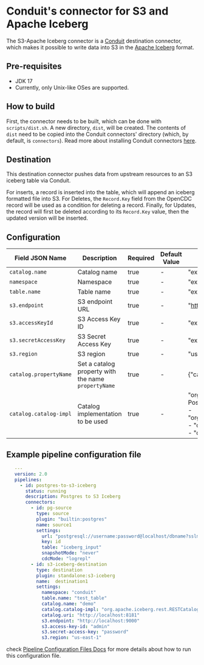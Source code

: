 # Conduit's connector for S3 and Apache Iceberg

The S3-Apache Iceberg connector is a [Conduit](https://github.com/ConduitIO/conduit) destination connector, 
which makes it possible to write data into S3 in the [Apache Iceberg](https://iceberg.apache.org/) format.

## Pre-requisites
* JDK 17
* Currently, only Unix-like OSes are supported.

## How to build
First, the connector needs to be built, which can be done with `scripts/dist.sh`. A new directory, `dist`,
will be created. The contents of `dist` need to be copied into the Conduit connectors' directory (which, 
by default, is `connectors`). Read more about installing Conduit connectors 
[here](https://conduit.io/docs/connectors/installing).

## Destination
This destination connector pushes data from upstream resources to an S3 iceberg table via Conduit.

For inserts, a record is inserted into the table, which will append an iceberg formatted file into S3. For Deletes, 
the `Record.Key` field from the OpenCDC record will be used as a condition for deleting a record. Finally, for Updates,
the record will first be deleted according to its `Record.Key` value, then the updated version will be inserted.


## Configuration

| Field JSON Name        | Description                                         | Required | Default Value | Example                                                                                                                                                                                                    |
|------------------------|-----------------------------------------------------|----------|---------------|------------------------------------------------------------------------------------------------------------------------------------------------------------------------------------------------------------|
| `catalog.name`         | Catalog name                                        | true     | -             | "exampleCatalog"                                                                                                                                                                                           |
| `namespace`            | Namespace                                           | true     | -             | "exampleNamespace"                                                                                                                                                                                         |
| `table.name`           | Table name                                          | true     | -             | "exampleTable"                                                                                                                                                                                             |
| `s3.endpoint`          | S3 endpoint URL                                     | true     | -             | "https://s3.example.com"                                                                                                                                                                                   |
| `s3.accessKeyId`       | S3 Access Key ID                                    | true     | -             | "exampleAccessKeyId"                                                                                                                                                                                       |
| `s3.secretAccessKey`   | S3 Secret Access Key                                | true     | -             | "exampleSecretKey"                                                                                                                                                                                         |
| `s3.region`            | S3 region                                           | true     | -             | "us-east-1"                                                                                                                                                                                                |
| `catalog.propertyName` | Set a catalog property with the name `propertyName` | true     | -             | {"catalog.uri": "http://localhost:8181"}                                                                                                                                                                   |
| `catalog.catalog-impl` | Catalog implementation to be used                   | true     | -             | "org.apache.iceberg.rest.RESTCatalog" <br/> Possible values: <br/> - "org.apache.iceberg.hadoop.HadoopCatalog" <br/> - "org.apache.iceberg.jdbc.JdbcCatalog" <br/> - "org.apache.iceberg.rest.RESTCatalog" |

## Example pipeline configuration file
```yaml
   ---
   version: 2.0
   pipelines:
     - id: postgres-to-s3-iceberg
       status: running
       description: Postgres to S3 Iceberg
       connectors:
         - id: pg-source
           type: source
           plugin: "builtin:postgres"
           name: source1
           settings:
             url: "postgresql://username:password@localhost/dbname?sslmode=disable"
             key: id
             table: "iceberg_input"
             snapshotMode: "never"
             cdcMode: "logrepl"
         - id: s3-iceberg-destination
           type: destination
           plugin: standalone:s3-iceberg
           name:  destination1
           settings:
             namespace: "conduit"
             table.name: "test_table"
             catalog.name: "demo"
             catalog.catalog-impl: "org.apache.iceberg.rest.RESTCatalog"
             catalog.uri: "http://localhost:8181"
             s3.endpoint: "http://localhost:9000"
             s3.access-key-id: "admin"
             s3.secret-access-key: "password"
             s3.region: "us-east-1"
  ```
check [Pipeline Configuration Files Docs](https://github.com/ConduitIO/conduit/blob/main/docs/pipeline_configuration_files.md)
for more details about how to run this configuration file.
